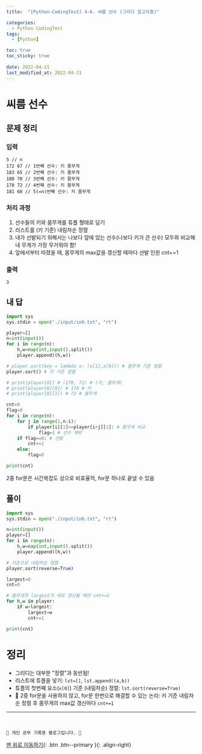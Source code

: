 ```yaml
---
title:  "[Python-CodingTest] 4-6. 씨름 선수 (그리디 알고리즘)"

categories:
  - Python CodingTest
tags:
  - [Python]

toc: true
toc_sticky: true
 
date: 2022-04-21
last_modified_at: 2022-04-21
---
```


# 씨름 선수
## 문제 정리
### 입력
```
5 // n
172 67 // 1번째 선수: 키 몸무게
183 65 // 2번째 선수: 키 몸무게
180 70 // 3번째 선수: 키 몸무게
170 72 // 4번째 선수: 키 몸무게
181 60 // 5(=n)번째 선수: 키 몸무게
```
### 처리 과정
1. 선수들의 키와 몸무게를 튜플 형태로 담기
2. 리스트를 (키 기준) 내림차순 정렬 
3. 내가 선발되기 위해서는 나보다 앞에 있는 선수(나보다 키가 큰 선수) 모두와 비교해 내 무게가 가장 무거워야 함!
4. 앞에서부터 따졌을 때, 몸무게의 max값을 갱신할 때마다 선발 인원 cnt+=1 

### 출력
```
3
```
## 내 답
```py
import sys
sys.stdin = open("./input/in6.txt", "rt")

player=[]
n=int(input())
for i in range(n):
    h,w=map(int,input().split())
    player.append((h,w))

# player.sort(key = lambda x: (x[1],x[0])) # 몸무게 기준 정렬
player.sort() # 키 기준 정렬

# print(player[0]) # (170, 72) # (키, 몸무게)
# print(player[0][0]) # 170 # 키
# print(player[0][1]) # 72 # 몸무게

cnt=0
flag=0
for i in range(n):
    for j in range(1,n-i):
        if player[i][1]<=player[i+j][1]: # 몸무게 비교
            flag=1 # 선수 제외
    if flag==0: # 선발
        cnt+=1 
    else:
        flag=0

print(cnt)
```
2중 for문은 시간복잡도 상으로 비효율적, for문 하나로 끝낼 수 있음
## 풀이
```py
import sys
sys.stdin = open("./input/in6.txt", "rt")

n=int(input())
player=[]
for i in range(n):
    h,w=map(int,input().split())
    player.append((h,w))

# 키순으로 내림차순 정렬
player.sort(reverse=True)

largest=0
cnt=0

# 몸무게의 largest가 새로 갱신될 때만 cnt+=1
for h,w in player:
    if w>largest:
        largest=w
        cnt+=1

print(cnt)
```

# 정리
- 그리디는 대부분 "정렬"과 동반됨!
- 리스트에 튜플을 넣기: `lst=[]`, `lst.append((a,b))`
- 튜플의 첫번째 요소(`x[0]`) 기준 (내림차순) 정렬: `lst.sort(reverse=True)`
- 🧐 2중 for문을 사용하지 않고, for문 한번으로 해결할 수 있는 논리: 키 기준 내림차순 정렬 후 몸무게의 max값 갱신마다 `cnt+=1` 

***
<br>

    💛 개인 공부 기록용 블로그입니다. 👻

[맨 위로 이동하기](#){: .btn .btn--primary }{: .align-right}